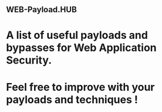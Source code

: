 ## WEB-Payload.HUB
# A list of useful payloads and bypasses for Web Application Security. 
# Feel free to improve with your payloads and techniques !
